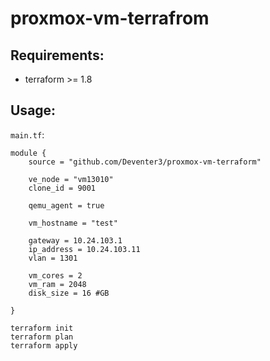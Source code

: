 # proxmox-vm-terrafrom

## Requirements:

- terraform >= 1.8

## Usage:

`main.tf`:
```hcl
module {
    source = "github.com/Deventer3/proxmox-vm-terraform"

    ve_node = "vm13010"
    clone_id = 9001

    qemu_agent = true
    
    vm_hostname = "test"

    gateway = 10.24.103.1
    ip_address = 10.24.103.11
    vlan = 1301

    vm_cores = 2
    vm_ram = 2048
    disk_size = 16 #GB

}
```

```shell
terraform init
terraform plan
terraform apply
```